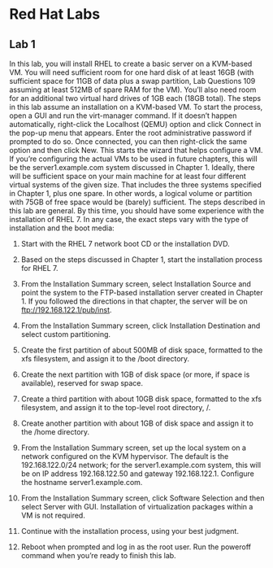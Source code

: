 # Red Hat Labs

## Lab 1
In this lab, you will install RHEL to create a basic server on a KVM-based VM. 
 You will need sufficient room for one hard disk of at least 16GB (with sufficient 
 space for 11GB of data plus a swap partition, Lab Questions 109 assuming at least 
 512MB of spare RAM for the VM). You’ll also need room for an additional two virtual 
 hard drives of 1GB each (18GB total). The steps in this lab assume an installation 
 on a KVM-based VM. To start the process, open a GUI and run the virt-manager command. 
 If it doesn’t happen automatically, right-click the Localhost (QEMU) option and 
 click Connect in the pop-up menu that appears. Enter the root administrative password 
 if prompted to do so. Once connected, you can then right-click the same option 
 and then click New. This starts the wizard that helps configure a VM. If you’re 
 configuring the actual VMs to be used in future chapters, this will be the server1.example.com 
 system discussed in Chapter 1. Ideally, there will be sufficient space on your 
 main machine for at least four different virtual systems of the given size. That 
 includes the three systems specified in Chapter 1, plus one spare. In other words, 
 a logical volume or partition with 75GB of free space would be (barely) sufficient. 
 The steps described in this lab are general. By this time, you should have some 
 experience with the installation of RHEL 7. In any case, the exact steps vary with 
 the type of installation and the boot media:

1. Start with the RHEL 7 network boot CD or the installation DVD.

2. Based on the steps discussed in Chapter 1, start the installation process for RHEL 7.

3. From the Installation Summary screen, select Installation Source and point the system to the FTP-based installation server created in Chapter 1. If you followed the directions in that chapter, the server will be on ftp://192.168.122.1/pub/inst.

4. From the Installation Summary screen, click Installation Destination and select custom partitioning.

5. Create the first partition of about 500MB of disk space, formatted to the xfs filesystem, and assign it to the /boot directory.

6. Create the next partition with 1GB of disk space (or more, if space is available), reserved for swap space.

7. Create a third partition with about 10GB disk space, formatted to the xfs filesystem, and assign it to the top-level root directory, /.

8. Create another partition with about 1GB of disk space and assign it to the /home directory.

9. From the Installation Summary screen, set up the local system on a network configured on the KVM hypervisor. The default is the 192.168.122.0/24 network; for the server1.example.com system, this will be on IP address 192.168.122.50 and gateway 192.168.122.1. Configure the hostname server1.example.com.

10. From the Installation Summary screen, click Software Selection and then select Server with GUI. Installation of virtualization packages within a VM is not required.

11. Continue with the installation process, using your best judgment.

12. Reboot when prompted and log in as the root user. Run the poweroff command when you’re ready to finish this lab.
